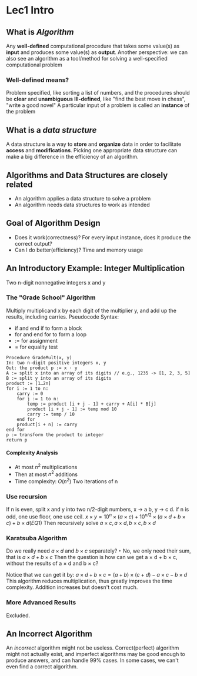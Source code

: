 # Lec1 Intro
## What is *Algorithm*
Any **well-defined** computational procedure that takes some value(s) as **input** and produces some value(s) as **output**.
Another perspective: we can also see an algorithm as a tool/method for 
solving a well-specified computational problem
### Well-defined means?
Problem specified, like sorting a list of numbers, and the procedures should be **clear** and **unambiguous**
**Ill-defined**, like "find the best move in chess", "write a good novel"
A particular input of a problem is called an **instance** of the problem

## What is a *data structure*
A data structure is a way to **store** and **organize** data in order to facilitate **access** and **modifications**.
Picking one appropriate data structure can make a big difference in the efficiency of an algorithm.

## Algorithms and Data Structures are closely related
- An algorithm applies a data structure to solve a problem
- An algorithm needs data structures to work as intended

## Goal of Algorithm Design
- Does it work(correctness)? For every input instance, does it produce the correct output?
- Can I do better(efficiency)? Time and memory usage

## An Introductory Example: Integer Multiplication
Two n-digit nonnegative integers x and y
### The "Grade School" Algorithm
Multiply multiplicand x by each digit of the multiplier y, and add up the results, including carries.
Pseudocode Syntax:
- if and end if to form a block
- for and end for to form a loop
- := for assignment
- = for equality test
```
Procedure GradeMult(x, y)
In: two n-digit positive integers x, y
Out: the product p := x · y
A := split x into an array of its digits // e.g., 1235 -> [1, 2, 3, 5]
B := split y into an array of its digits
product := [1…2n]
for i := 1 to n: 
    carry := 0
    for j := 1 to n: 
        temp := product [i + j - 1] + carry + A[i] * B[j] 
        product [i + j - 1] := temp mod 10
        carry := temp / 10
    end for
    product[i + n] := carry
end for
p := transform the product to integer
return p
```
#### Complexity Analysis
- At most $n^{2}$ multiplications
- Then at most $n^{2}$ additions
- Time complexity: $O(n^{2})$ Two iterations of n

### Use recursion
If n is even, split x and y into two n/2-digit numbers, x -> a b, y -> c d.
if n is odd, one use floor, one use ceil.
$x × y = 10^{n} × (a × c) + 10^{n/2} × (a × d + b × c) + b × d (EQ1)$
Then recursively solve $a × c, a × d, b × c, b × d$

### Karatsuba Algorithm
Do we really need $a × d$ and $b × c$ separately?
‣ No, we only need their sum, that is $a × d + b × c$
Then the question is how can we get a × d + b × c, without the results of a × d and b × c?

Notice that we can get it by: $a × d + b × c = (a + b) × (c + d) - a × c - b × d$
This algorithm reduces multiplication, thus greatly improves the time complexity.
Addition increases but doesn't cost much.

### More Advanced Results
Excluded.

## An Incorrect Algorithm
An *incorrect* algorithm might not be useless.
Correct(perfect) algorithm might not actually exist, and imperfect algorithms may be good enough to produce answers, and can handle 99% cases.
In some cases, we can't even find a correct algorithm.